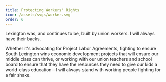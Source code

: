 ```yaml
---
title: Protecting Workers' Rights
icon: /assets/svgs/worker.svg
order: 6
---
```


Lexington was, and continues to be, built by union workers. I will always have their backs.

Whether it's advocating for Project Labor Agreements, fighting to ensure South Lexington wins economic development projects that will ensure our middle class can thrive, or working with our union teachers and school board to ensure that they have the resources they need to give our kids a world-class education—I will always stand with working people fighting for a fair shake.
